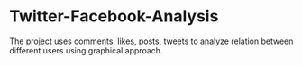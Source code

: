 # Twitter-Facebook-Analysis
The project uses comments, likes, posts, tweets to analyze relation between different users using graphical approach.
